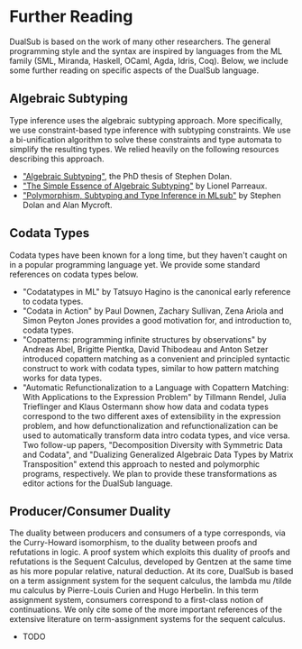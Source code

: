 # Further Reading

DualSub is based on the work of many other researchers.
The general programming style and the syntax are inspired by languages from the ML family (SML, Miranda, Haskell, OCaml, Agda, Idris, Coq).
Below, we include some further reading on specific aspects of the DualSub language.

## Algebraic Subtyping

Type inference uses the algebraic subtyping approach.
More specifically, we use constraint-based type inference with subtyping constraints.
We use a bi-unification algorithm to solve these constraints and type automata to simplify the resulting types.
We relied heavily on the following resources describing this approach.

- ["Algebraic Subtyping"](https://www.cs.tufts.edu/~nr/cs257/archive/stephen-dolan/thesis.pdf), the PhD thesis of Stephen Dolan.
- ["The Simple Essence of Algebraic Subtyping"](https://lptk.github.io/files/%5Bv1.8%5D%20simple-essence-algebraic-subtyping.pdf) by Lionel Parreaux.
- ["Polymorphism, Subtyping and Type Inference in MLsub"](https://www.repository.cam.ac.uk/bitstream/handle/1810/261583/Dolan_and_Mycrof-2017-POPL-AM.pdf) by Stephen Dolan and Alan Mycroft.

## Codata Types

Codata types have been known for a long time, but they haven't caught on in a popular programming language yet.
We provide some standard references on codata types below.

- "Codatatypes in ML" by Tatsuyo Hagino is the canonical early reference to codata types.
- "Codata in Action" by Paul Downen, Zachary Sullivan, Zena Ariola and Simon Peyton Jones provides a good motivation for, and introduction to, codata types.
- "Copatterns: programming infinite structures by observations" by Andreas Abel, Brigitte Pientka, David Thibodeau and Anton Setzer introduced copattern matching as a convenient and principled syntactic construct to work with codata types, similar to how pattern matching works for data types.
- "Automatic Refunctionalization to a Language with Copattern Matching: With Applications to the Expression Problem" by Tillmann Rendel, Julia Trieflinger and Klaus Ostermann show how data and codata types correspond to the two different axes of extensibility in the expression problem, and how defunctionalization and refunctionalization can be used to automatically transform data intro codata types, and vice versa.
Two follow-up papers, "Decomposition Diversity with Symmetric Data and Codata", and "Dualizing Generalized Algebraic Data Types by Matrix Transposition" extend this approach to nested and polymorphic programs, respectively. We plan to provide these transformations as editor actions for the DualSub language.

## Producer/Consumer Duality

The duality between producers and consumers of a type corresponds, via the Curry-Howard isomorphism, to the duality between proofs and refutations in logic.
A proof system which exploits this duality of proofs and refutations is the Sequent Calculus, developed by Gentzen at the same time as his more popular relative, natural deduction.
At its core, DualSub is based on a term assignment system for the sequent calculus, the lambda mu /tilde mu calculus by Pierre-Louis Curien and Hugo Herbelin.
In this term assignment system, consumers correspond to a first-class notion of continuations.
We only cite some of the more important references of the extensive literature on term-assignment systems for the sequent calculus.

- TODO
